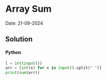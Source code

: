 
# Array Sum

Date: 21-09-2024

## Solution
#### Python
```python
l = int(input())
arr = [int(x) for x in input().split(" ")]
print(sum(arr))
```
        
